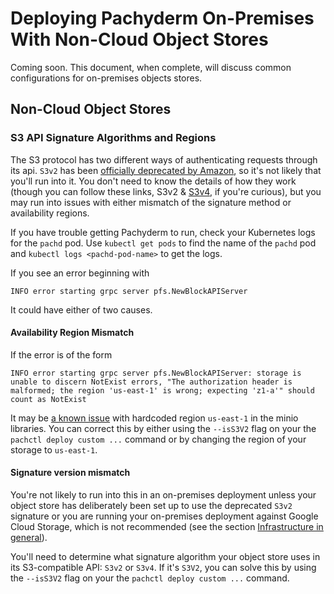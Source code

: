 # Deploying Pachyderm On-Premises With Non-Cloud Object Stores

Coming soon.
This document, when complete, will discuss common configurations for on-premises objects stores.

## Non-Cloud Object Stores
### S3 API Signature Algorithms and Regions

The S3 protocol has two different ways of authenticating requests through its api.
`S3v2` has been [officially deprecated by Amazon](https://docs.aws.amazon.com/AmazonS3/latest/dev/UsingAWSSDK.html#UsingAWSSDK-sig2-deprecation),
so it's not likely that you'll run into it.
You don't need to know the details of how they work
(though you can follow these links, S3v2 & [S3v4](https://docs.aws.amazon.com/AmazonS3/latest/API/sig-v4-authenticating-requests.html), if you're curious),
but you may run into issues with either mismatch of the signature method or availability regions.

If you have trouble getting Pachyderm to run, 
check your Kubernetes logs for the `pachd` pod. 
Use `kubectl get pods` to find the name of the `pachd` pod and
`kubectl logs <pachd-pod-name>` to get the logs.

If you see an error beginning with
```
INFO error starting grpc server pfs.NewBlockAPIServer
```

It could have either of two causes.

#### Availability Region Mismatch
If the error is of the form
```
INFO error starting grpc server pfs.NewBlockAPIServer: storage is unable to discern NotExist errors, "The authorization header is malformed; the region 'us-east-1' is wrong; expecting 'z1-a'" should count as NotExist
```
It may be [a known issue](https://github.com/pachyderm/pachyderm/issues/3544) with hardcoded region `us-east-1` in the minio libraries.
You can correct this by either using the `--isS3V2` flag on your the `pachctl deploy custom ...` command 
or by changing the region of your storage to `us-east-1`.

#### Signature version mismatch

You're not likely to run into this in an on-premises deployment 
unless your object store has deliberately been set up to use the deprecated `S3v2` signature or 
you are running your on-premises deployment against Google Cloud Storage, 
which is not recommended (see the section [Infrastructure in general](./on_premises.html#infrastructure-in-general)).

You'll need to determine what signature algorithm your object store uses in its S3-compatible API:  `S3v2` or `S3v4`.
If it's `S3V2`, 
you can solve this by using the `--isS3V2` flag on your the `pachctl deploy custom ...` command.
